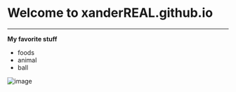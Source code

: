 # Welcome to xanderREAL.github.io
---
**My favorite stuff**
- foods
- animal
- ball

![image](https://rsmvet.com/wp-content/uploads/2019/06/dog-playing-with-ball.jpg)
